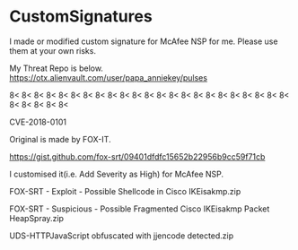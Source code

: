 # CustomSignatures

I made or modified custom signature for McAfee NSP for me.
Please use them at your own risks.

My Threat Repo is below.
https://otx.alienvault.com/user/papa_anniekey/pulses

8< 8< 8< 8< 8< 8< 8< 8< 8< 8< 8< 8< 8< 8< 8< 8< 8< 8< 8< 8< 8< 8< 8< 8< 8< 8< 8< 8<

CVE-2018-0101

 Original is made by FOX-IT.
 
 https://gist.github.com/fox-srt/09401dfdfc15652b22956b9cc59f71cb
 
I customised it(i.e. Add Severity as High) for McAfee NSP.

FOX-SRT - Exploit - Possible Shellcode in Cisco IKEisakmp.zip

FOX-SRT - Suspicious - Possible Fragmented Cisco IKEisakmp Packet HeapSpray.zip

UDS-HTTPJavaScript obfuscated with jjencode detected.zip


